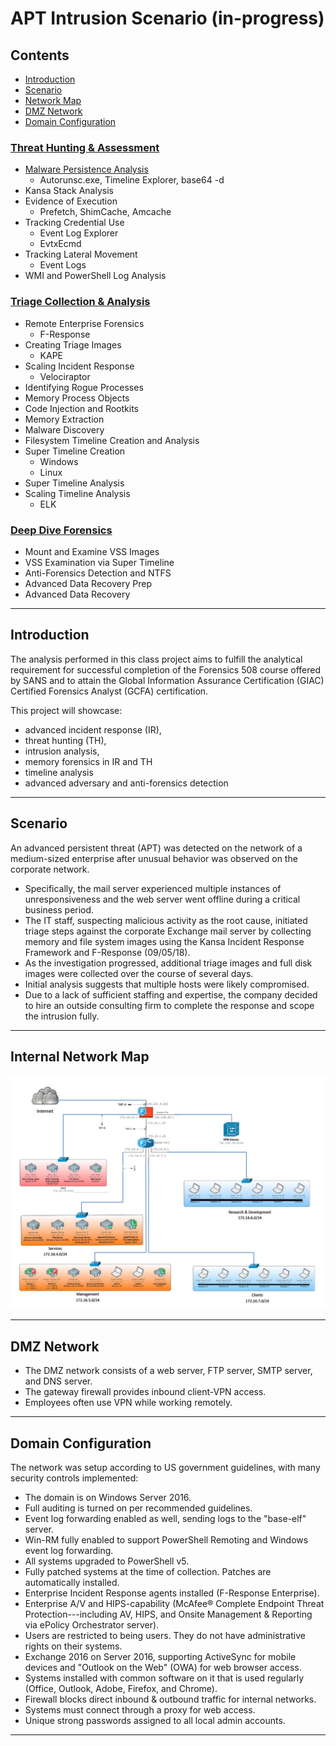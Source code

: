 # APT Intrusion Scenario (in-progress)
## Contents
- [Introduction](#introduction)
- [Scenario](#scenario)
- [Network Map](#internal-network-map)
- [DMZ Network](#dmz-network)
- [Domain Configuration](#domain-configuration)
### [Threat Hunting & Assessment](./Threat_Hunting.md)

- [Malware Persistence Analysis](./Threat_Hunting.md/#malware-persistence-analysis)
    - Autorunsc.exe, Timeline Explorer, base64 -d
- Kansa Stack Analysis
- Evidence of Execution
    - Prefetch, ShimCache, Amcache
- Tracking Credential Use
    - Event Log Explorer
    - EvtxEcmd
- Tracking Lateral Movement
    - Event Logs
- WMI and PowerShell Log Analysis

### [Triage Collection & Analysis](./Triage_Collection.md)

- Remote Enterprise Forensics
    - F-Response
- Creating Triage Images
    - KAPE
- Scaling Incident Response
    - Velociraptor
- Identifying Rogue Processes
- Memory Process Objects
- Code Injection and Rootkits
- Memory Extraction
- Malware Discovery
- Filesystem Timeline Creation and Analysis
- Super Timeline Creation
    - Windows
    - Linux
- Super Timeline Analysis
- Scaling Timeline Analysis
    - ELK

### [Deep Dive Forensics](./Deep_Dive_Forensics.md)

- Mount and Examine VSS Images
- VSS Examination via Super Timeline
- Anti-Forensics Detection and NTFS
- Advanced Data Recovery Prep
- Advanced Data Recovery

---
## Introduction
The analysis performed in this class project aims to fulfill the analytical requirement for successful completion of the Forensics 508 course offered by SANS and to attain the Global Information Assurance Certification (GIAC) Certified Forensics Analyst (GCFA) certification.

This project will showcase:
- advanced incident response (IR), 
- threat hunting (TH), 
- intrusion analysis, 
- memory forensics in IR and TH
- timeline analysis
- advanced adversary and anti-forensics detection
---
## Scenario
An advanced persistent threat (APT) was detected on the network of a medium-sized enterprise after unusual behavior was observed on the corporate network. 
- Specifically, the mail server experienced multiple instances of unresponsiveness and the web server went offline during a critical business period. 
- The IT staff, suspecting malicious activity as the root cause, initiated triage steps against the corporate Exchange mail server by collecting memory and file system images using the Kansa Incident Response Framework and F-Response (09/05/18). 
- As the investigation progressed, additional triage images and full disk images were collected over the course of several days. 
- Initial analysis suggests that multiple hosts were likely compromised. 
- Due to a lack of sufficient staffing and expertise, the company decided to hire an outside consulting firm to complete the response and scope the intrusion fully.
---
## Internal Network Map

![image](Network_Map.png)

---
## DMZ Network

- The DMZ network consists of a web server, FTP server, SMTP server, and DNS server. 
- The gateway firewall provides inbound client-VPN access. 
- Employees often use VPN while working remotely.

 ---
## Domain Configuration
The network was setup according to US government guidelines, with many security controls implemented:

- The domain is on Windows Server 2016.
- Full auditing is turned on per recommended guidelines.
- Event log forwarding enabled as well, sending logs to the "base-elf" server.
- Win-RM fully enabled to support PowerShell Remoting and Windows event log forwarding.
- All systems upgraded to PowerShell v5.
- Fully patched systems at the time of collection.  Patches are automatically installed.
- Enterprise Incident Response agents installed (F-Response Enterprise).
- Enterprise A/V and HIPS-capability (McAfee® Complete Endpoint Threat Protection---including AV, HIPS, and Onsite Management & Reporting via ePolicy Orchestrator server).
- Users are restricted to being users. They do not have administrative rights on their systems.
- Exchange 2016 on Server 2016, supporting ActiveSync for mobile devices and "Outlook on the Web" (OWA) for web browser access.
- Systems installed with common software on it that is used regularly (Office, Outlook, Adobe, Firefox, and Chrome).
- Firewall blocks direct inbound & outbound traffic for internal networks. 
- Systems must connect through a proxy for web access.
- Unique strong passwords assigned to all local admin accounts.

---
